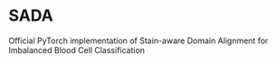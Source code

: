 # SADA
Official PyTorch implementation of Stain-aware Domain Alignment for Imbalanced Blood Cell Classification
